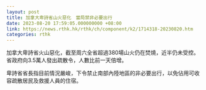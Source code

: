 ```yaml
---
layout: post
title: 加拿大卑詩省山火惡化　當局禁非必要出行
date: 2023-08-20 17:59:05.000000000 +08:00
link: https://news.rthk.hk/rthk/ch/component/k2/1714318-20230820.htm
categories: rthk
---
```


加拿大卑詩省火山惡化，截至周六全省超過380場山火仍在焚燒，近半仍未受控。省政府向3.5萬人發出疏散令，人數比前一天倍增。

卑詩省省長指目前情況嚴峻，下令禁止南部內陸地區的非必要出行，以免佔用可收容疏散居民及救援人員的住宿。
